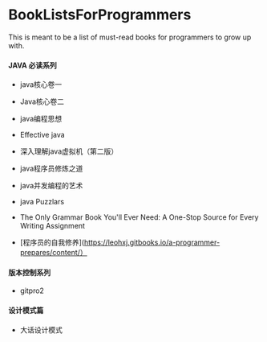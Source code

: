 # BookListsForProgrammers
This is meant to be a list of must-read books for programmers to grow up with.


#### JAVA 必读系列 

+ java核心卷一

+ Java核心卷二

+ java编程思想

+ Effective java 

+ 深入理解java虚拟机（第二版）

+ java程序员修炼之道

+ java并发编程的艺术

+ java Puzzlars

+ The Only Grammar Book You'll Ever Need: A One-Stop Source for Every Writing Assignment

+ [程序员的自我修养](https://leohxj.gitbooks.io/a-programmer-prepares/content/）


#### 版本控制系列

+ gitpro2

#### 设计模式篇

+ 大话设计模式







